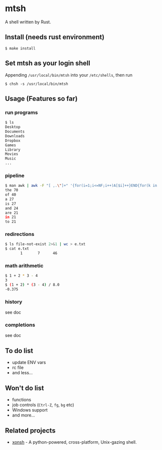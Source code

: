 # mtsh

A shell written by Rust.


## Install (needs rust environment)

```
$ make install
```


## Set mtsh as your login shell

Appending `/usr/local/bin/mtsh` into your `/etc/shells`, then run
```
$ chsh -s /usr/local/bin/mtsh
```


## Usage (Features so far)

### run programs

```bash
$ ls
Desktop
Documents
Downloads
Dropbox
Games
Library
Movies
Music
...
```

### pipeline

```bash
$ man awk | awk -F "[ ,.\"]+" '{for(i=1;i<=NF;i++)A[$i]++}END{for(k in A)print k, A[k]}' | sort -k2nr | head -n8
the 70
of 40
a 27
is 27
and 24
are 21
in 21
to 21
```

### redirections

```bash
$ ls file-not-exist 2>&1 | wc > e.txt
$ cat e.txt
       1       7      46
```

### math arithmetic

```bash
$ 1 + 2 * 3 - 4
3
$ (1 + 2) * (3 - 4) / 8.0
-0.375
```

### history

see doc

### completions

see doc


## To do list

- update ENV vars
- rc file
- and less...


## Won't do list

- functions
- job controls (`Ctrl-Z`, `fg`, `bg` etc)
- Windows support
- and more...


## Related projects

- [xonsh](https://github.com/xonsh/xonsh) - A python-powered, cross-platform,
Unix-gazing shell.
